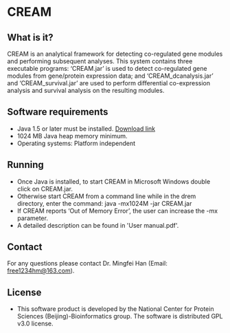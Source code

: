 # CREAM


## What is it?
CREAM is an analytical framework for detecting co-regulated gene modules and performing subsequent analyses. This system contains three executable programs: ‘CREAM.jar’ is used to detect co-regulated gene modules from gene/protein expression data; and ‘CREAM_dcanalysis.jar’ and ‘CREAM_survival.jar’ are used to perform differential co-expression analysis and survival analysis on the resulting modules.


## Software requirements

- Java 1.5 or later must be installed.  [Download link](http://www.java.com)
- 1024 MB Java heap memory minimum.
- Operating systems: Platform independent

## Running

- Once Java is installed, to start CREAM in Microsoft Windows double click on CREAM.jar.  
- Otherwise start CREAM from a command line while in the drem directory, enter the command: java -mx1024M  -jar CREAM.jar
- If CREAM reports ‘Out of Memory Error’, the user can increase the -mx parameter.
- A detailed description can be found in 'User manual.pdf'.


##  Contact

  For any questions please contact Dr. Mingfei Han (Email: [free1234hm@163.com](mailto:free1234hm@163.com)).

##  License

- This software product is developed by the National Center for Protein Sciences (Beijing)-Bioinformatics group. The software is distributed GPL v3.0 license. 

